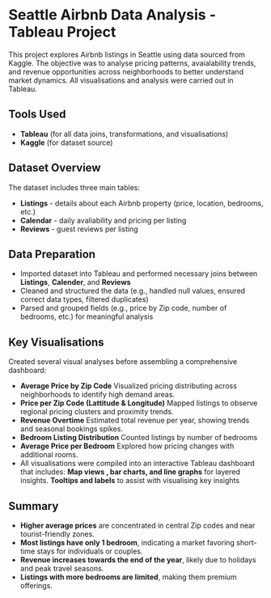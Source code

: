 # Seattle Airbnb Data Analysis - Tableau Project
This project explores Airbnb listings in Seattle using data sourced from Kaggle. The objective was to analyse pricing patterns, avaialability trends, and revenue opportunities across neighborhoods to better understand market dynamics. All visualisations and analysis were carried out in Tableau.

## Tools Used
 - **Tableau** (for all data joins, transformations, and visualisations)
 - **Kaggle** (for dataset source)

## Dataset Overview
The dataset includes three main tables:
 - **Listings** - details about each Airbnb property  (price, location, bedrooms, etc.)
 - **Calendar** - daily avaliability and pricing per listing
 - **Reviews** - guest reviews per listing

## Data Preparation
 - Imported dataset into Tableau and performed necessary joins between **Listings**, **Calender**, and **Reviews**
 - Cleaned and structured the data (e.g., handled null values, ensured correct data types, filtered duplicates)
 - Parsed and grouped fields (e.g., price by Zip code, number of bedrooms, etc.) for meaningful analysis

## Key Visualisations 
Created several visual analyses before assembling a comprehensive dashboard:
 - **Average Price by Zip Code**
 Visualized pricing distributing across neighborhoods to identify high demand areas.
 - **Price per Zip Code (Lattitude & Longitude)**
  Mapped listings to observe regional pricing clusters and proximity trends.
 - **Revenue Overtime**
  Estimated total revenue per year, showing trends and seasonal bookings spikes.
 - **Bedroom Listing Distribution**
  Counted listings by number of bedrooms
- **Average Price per Bedroom**
 Explored how pricing changes with additional rooms.
- All visualisations were compiled into an interactive Tableau dashboard that includes: **Map views , bar charts, and line graphs** for layered insights. **Tooltips and labels** to assist with visualising  key insights

## Summary
- **Higher average prices** are concentrated in central Zip codes and near tourist-friendly zones.
- **Most listings have only 1 bedroom**, indicating a market favoring short-time stays for individuals or couples.
- **Revenue increases towards the end of the year**, likely due to holidays and peak travel seasons.
- **Listings  with more bedrooms are limited**, making them premium offerings.